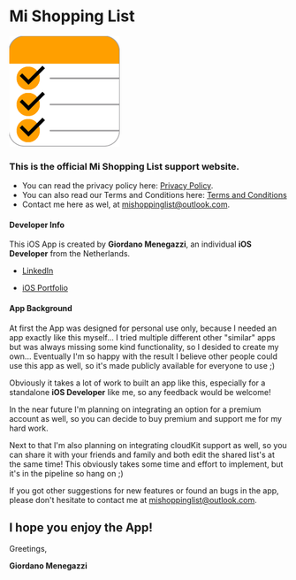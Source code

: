 # Mi Shopping List

<img src="App-Icon-Border.png" alt="App Icon" width="200" height="200">


### This is the official Mi Shopping List support website.
- You can read the privacy policy here: [Privacy Policy](https://mishoppinglist.github.io/Privacy-Policy/).
- You can also read our Terms and Conditions here: [Terms and Conditions](https://mishoppinglist.github.io/Terms-and-Conditions/)
- Contact me here as wel, at <mishoppinglist@outlook.com>.




#### Developer Info
This iOS App is created by **Giordano Menegazzi**, an individual **iOS Developer** from the Netherlands. 

- [LinkedIn](https://www.linkedin.com/in/giordano-menegazzi-35108012a/)

- [iOS Portfolio](https://giordano-menegazzi.github.io/)


#### App Background
At first the App was designed for personal use only, because I needed an app exactly like this myself... I tried multiple different other "similar" apps but was always missing some kind functionality, so I desided to create my own... Eventually I'm so happy with the result I believe other people could use this app as well, so it's made publicly available for everyone to use ;)


Obviously it takes a lot of work to built an app like this, especially for a standalone **iOS Developer** like me, so any feedback would be welcome!

In the near future I'm planning on integrating an option for a premium account as well, so you can decide to buy premium and support me for my hard work. 

Next to that I'm also planning on integrating cloudKit support as well, so you can share it with your friends and family and both edit the shared list's at the same time!
This obviously takes some time and effort to implement, but it's in the pipeline so hang on ;)


If you got other suggestions for new features or found an bugs in the app, please don't hesitate to contact me at <mishoppinglist@outlook.com>.




## I hope you enjoy the App!



Greetings,

**Giordano Menegazzi**


